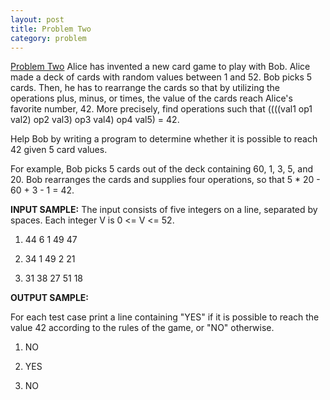 ```yaml
---
layout: post
title: Problem Two
category: problem
---
```


[Problem Two](https://www.codeeval.com/open_challenges/190/)
Alice has invented a new card game to play with Bob. Alice made a deck of cards with random values between 1 and 52. Bob picks 5 cards. Then, he has to rearrange the cards so that by utilizing the operations plus, minus, or times, the value of the cards reach Alice's favorite number, 42. More precisely, find operations such that ((((val1 op1 val2) op2 val3) op3 val4) op4 val5) = 42.

Help Bob by writing a program to determine whether it is possible to reach 42 given 5 card values.

For example, Bob picks 5 cards out of the deck containing 60, 1, 3, 5, and 20. Bob rearranges the cards and supplies four operations, so that 5 * 20 - 60 + 3 - 1 = 42.

**INPUT SAMPLE:**
The input consists of five integers on a line, separated by spaces. Each integer V is 0 &lt;= V &lt;= 52.

1) 44 6 1 49 47

2) 34 1 49 2 21

3) 31 38 27 51 18

**OUTPUT SAMPLE:**

For each test case print a line containing "YES" if it is possible to reach the value 42 according to the rules of the game, or "NO" otherwise.

1) NO

2) YES

3) NO
